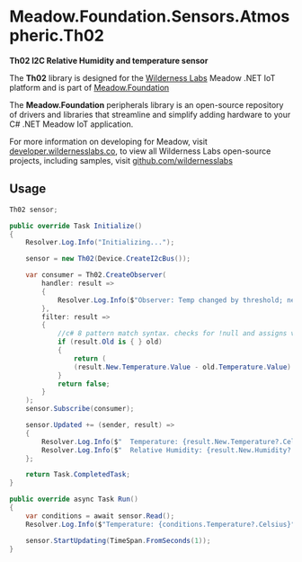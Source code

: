 # Meadow.Foundation.Sensors.Atmospheric.Th02

**Th02 I2C Relative Humidity and temperature sensor**

The **Th02** library is designed for the [Wilderness Labs](www.wildernesslabs.co) Meadow .NET IoT platform and is part of [Meadow.Foundation](https://developer.wildernesslabs.co/Meadow/Meadow.Foundation/)

The **Meadow.Foundation** peripherals library is an open-source repository of drivers and libraries that streamline and simplify adding hardware to your C# .NET Meadow IoT application.

For more information on developing for Meadow, visit [developer.wildernesslabs.co](http://developer.wildernesslabs.co/), to view all Wilderness Labs open-source projects, including samples, visit [github.com/wildernesslabs](https://github.com/wildernesslabs/)

## Usage

```csharp
Th02 sensor;

public override Task Initialize()
{
    Resolver.Log.Info("Initializing...");

    sensor = new Th02(Device.CreateI2cBus());

    var consumer = Th02.CreateObserver(
        handler: result =>
        {
            Resolver.Log.Info($"Observer: Temp changed by threshold; new temp: {result.New.Temperature?.Celsius:N2}C, old: {result.Old?.Temperature?.Celsius:N2}C");
        },
        filter: result =>
        {
            //c# 8 pattern match syntax. checks for !null and assigns var.
            if (result.Old is { } old)
            {
                return (
                (result.New.Temperature.Value - old.Temperature.Value).Abs().Celsius > 0.5);
            }
            return false;
        }
    );
    sensor.Subscribe(consumer);

    sensor.Updated += (sender, result) =>
    {
        Resolver.Log.Info($"  Temperature: {result.New.Temperature?.Celsius:N2}C");
        Resolver.Log.Info($"  Relative Humidity: {result.New.Humidity?.Percent:N2}%");
    };

    return Task.CompletedTask;
}

public override async Task Run()
{
    var conditions = await sensor.Read();
    Resolver.Log.Info($"Temperature: {conditions.Temperature?.Celsius}°C, Relative Humidity: {conditions.Humidity?.Percent}%");

    sensor.StartUpdating(TimeSpan.FromSeconds(1));
}

```
